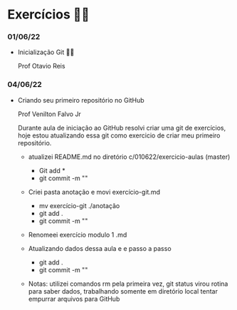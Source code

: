 # Exercícios :man_student:



### 01/06/22

- Inicialização Git :man_student:

  Prof Otavio Reis

### 04/06/22	

- Criando seu primeiro repositório no GitHub

  Prof Venilton Falvo Jr

  Durante aula de iniciação ao GitHub resolvi criar uma git de exercícios, hoje estou atualizando essa git como exercicio de criar meu primeiro repositório.

  - atualizei README.md no diretório c/010622/exercicio-aulas (master)
    - Git add *
    - git commit -m ""
  - Criei pasta anotação e movi exercício-git.md
    - mv exercício-git ./anotação
    - git add .
    - git commit -m ""
  - Renomeei exercício modulo 1 .md
  - Atualizando dados dessa aula e e passo a passo
    - git add .
    - git commit -m ""

  - Notas: utilizei comandos rm pela primeira vez, git status virou rotina para saber dados, trabalhando somente em diretório local tentar empurrar arquivos para GitHub



